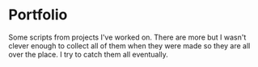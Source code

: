 # Portfolio
Some scripts from projects I've worked on.
There are more but I wasn't clever enough to collect all of them when they were made so they are all over the place. I try to catch them all eventually.


